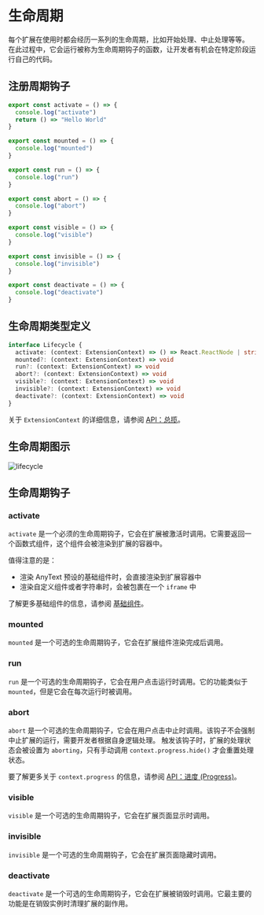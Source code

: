 # 生命周期
每个扩展在使用时都会经历一系列的生命周期，比如开始处理、中止处理等等。
在此过程中，它会运行被称为生命周期钩子的函数，让开发者有机会在特定阶段运行自己的代码。

## 注册周期钩子
```js
export const activate = () => {
  console.log("activate")
  return () => "Hello World"
}

export const mounted = () => {
  console.log("mounted")
}

export const run = () => {
  console.log("run")
}

export const abort = () => {
  console.log("abort")
}

export const visible = () => {
  console.log("visible")
}

export const invisible = () => {
  console.log("invisible")
}

export const deactivate = () => {
  console.log("deactivate")
}
```

## 生命周期类型定义
```ts
interface Lifecycle {
  activate: (context: ExtensionContext) => () => React.ReactNode | string
  mounted?: (context: ExtensionContext) => void
  run?: (context: ExtensionContext) => void
  abort?: (context: ExtensionContext) => void
  visible?: (context: ExtensionContext) => void
  invisible?: (context: ExtensionContext) => void
  deactivate?: (context: ExtensionContext) => void
}
```
关于 `ExtensionContext` 的详细信息，请参阅 [API：总揽](/api/)。

## 生命周期图示
![lifecycle](/lifecycle.png)

## 生命周期钩子

### activate
`activate` 是一个必须的生命周期钩子，它会在扩展被激活时调用。它需要返回一个函数式组件，这个组件会被渲染到扩展的容器中。

值得注意的是：
- 渲染 AnyText 预设的基础组件时，会直接渲染到扩展容器中
- 渲染自定义组件或者字符串时，会被包裹在一个 `iframe` 中

了解更多基础组件的信息，请参阅 [基础组件](basic-components)。

### mounted
`mounted` 是一个可选的生命周期钩子，它会在扩展组件渲染完成后调用。

### run
`run` 是一个可选的生命周期钩子，它会在用户点击运行时调用。它的功能类似于 `mounted`，但是它会在每次运行时被调用。

### abort
`abort` 是一个可选的生命周期钩子，它会在用户点击中止时调用。该钩子不会强制中止扩展的运行，需要开发者根据自身逻辑处理。
触发该钩子时，扩展的处理状态会被设置为 `aborting`，只有手动调用 `context.progress.hide()` 才会重置处理状态。

要了解更多关于 `context.progress` 的信息，请参阅 [API：进度 (Progress)](/api/progress)。

### visible
`visible` 是一个可选的生命周期钩子，它会在扩展页面显示时调用。

### invisible
`invisible` 是一个可选的生命周期钩子，它会在扩展页面隐藏时调用。

### deactivate
`deactivate` 是一个可选的生命周期钩子，它会在扩展被销毁时调用。它最主要的功能是在销毁实例时清理扩展的副作用。